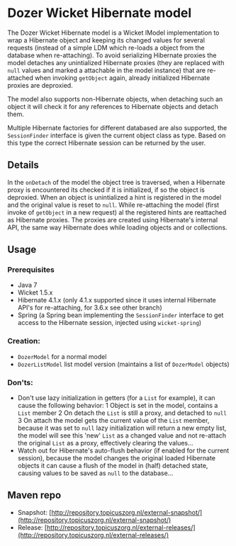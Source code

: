 # Dozer Wicket Hibernate model

The Dozer Wicket Hibernate model is a Wicket IModel implementation to wrap a Hibernate object and keeping its changed values for several requests (instead of a simple LDM which re-loads a object from the database when re-attaching). To avoid serializing Hibernate proxies the model detaches any unintialized Hibernate proxies (they are replaced with `null` values and marked a attachable in the model instance) that are re-attached when invoking `getObject` again, already initialized Hibernate proxies are deproxied.

The model also supports non-Hibernate objects, when detaching such an object it will check it for any references to Hibernate objects and detach them.

Multiple Hibernate factories for different databased are also supported, the `SessionFinder` interface is given the current object class as type. Based on this type the correct Hibernate session can be returned by the user.

## Details

In the `onDetach` of the model the object tree is traversed, when a Hibernate proxy is encountered its checked if it is initialized, if so the object is deproxied. When an object is unintialized a hint is registered in the model and the original value is reset to `null`. While re-attaching the model (first invoke of `getObject` in a new request) al the registered hints are reattached as Hibernate proxies. The proxies are created using Hibernate's internal API, the same way Hibernate does while loading objects and or collections.

## Usage

### Prerequisites

* Java 7
* Wicket 1.5.x
* Hibernate 4.1.x (only 4.1.x supported since it uses internal Hibernate API's for re-attaching, for 3.6.x see other branch)
* Spring (a Spring bean implementing the `SessionFinder` interface to get access to the Hibernate session, injected using `wicket-spring`)

### Creation:

* `DozerModel` for a normal model
* `DozerListModel` list model version (maintains a list of `DozerModel` objects)


### Don'ts:

* Don't use lazy initialization in getters (for a `List` for example), it can cause the following behavior:
    1 Object is set in the model, contains a `List` member
	2 On detach the `List` is still a proxy, and detached to `null`
	3 On attach the model gets the current value of the `List` member, because it was set to `null` lazy initialization will return a new empty list, the model will see this 'new' `List` as a changed value and not re-attach the original `List` as a proxy, effectively clearing the values...
* Watch out for Hibernate's auto-flush behavior (if enabled for the current session), because the model changes the original loaded Hibernate objects it can cause a flush of the model in (half) detached state, causing values to be saved as `null` to the database...

## Maven repo

* Snapshot: [http://repository.topicuszorg.nl/external-snapshot/](http://repository.topicuszorg.nl/external-snapshot/)
* Release: [http://repository.topicuszorg.nl/external-releases/](http://repository.topicuszorg.nl/external-releases/)